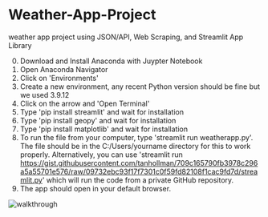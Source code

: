 # Weather-App-Project
weather app project using JSON/API, Web Scraping, and Streamlit App Library


0. Download and Install Anaconda with Juypter Notebook
1. Open Anaconda Navigator
2. Click on 'Environments'
3. Create a new environment, any recent Python version should be fine but we used 3.9.12
4. Click on the arrow and 'Open Terminal'
5. Type 'pip install streamlit' and wait for installation
6. Type 'pip install geopy' and wait for installation
7. Type 'pip install matplotlib' and wait for installation
8. To run the file from your computer, type 'streamlit run weatherapp.py'. The file should be in the C:/Users/yourname directory for this to work properly. Alternatively, you can use 'streamlit run https://gist.githubusercontent.com/tanhollman/709c165790fb3978c296a5a55701e576/raw/09732ebc93f17f7301c0f59fd82108f1cac9fd7d/streamlit.py' which will run the code from a private GitHub repository.
9. The app should open in your default browser.


<img src="streamlit-weatherapp-GUI.gif" title="walkthrough" />
